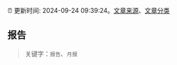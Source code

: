 :alarm_clock: 更新时间: 2024-09-24 09:39:24。[文章来源](/README.md)、[文章分类](/TAGS.md)

## 报告


> 关键字：`报告`、`月报`




